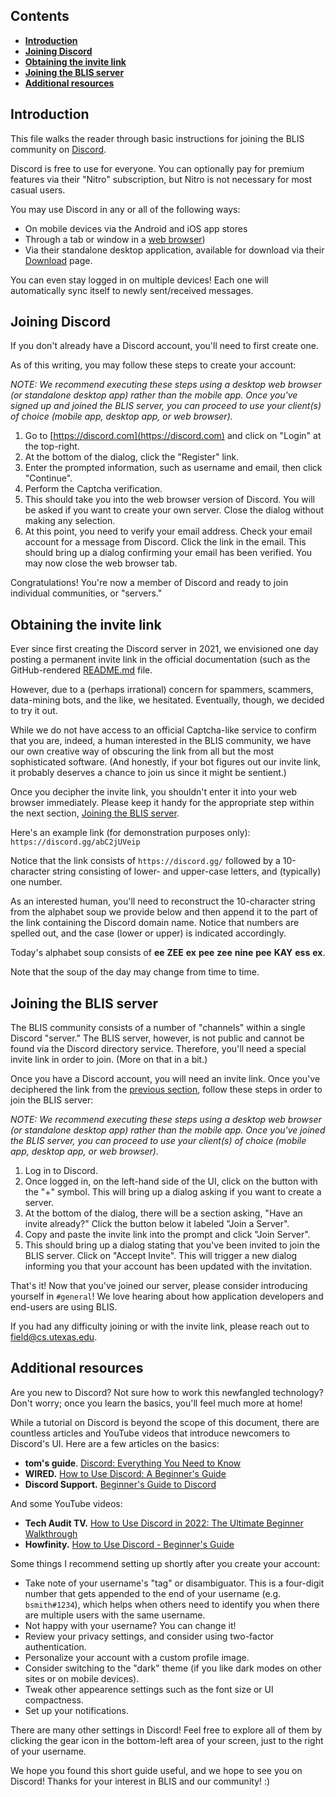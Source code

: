 ## Contents

* **[Introduction](Discord.md#introduction)**
* **[Joining Discord](Discord.md#joining-discord)**
* **[Obtaining the invite link](Discord.md#obtaining-the-invite-link)**
* **[Joining the BLIS server](Addons.md#joining-the-blis-server)**
* **[Additional resources](Discord.md#additional-resources)**


## Introduction

This file walks the reader through basic instructions for joining the BLIS
community on [Discord](https://discord.com).

Discord is free to use for everyone. You can optionally pay for premium features via their "Nitro" subscription, but Nitro is not necessary for most casual users.

You may use Discord in any or all of the following ways:

- On mobile devices via the Android and iOS app stores
- Through a tab or window in a [web browser](https://discord.com/login))
- Via their standalone desktop application, available for download via their [Download](https://discord.com/download) page.

You can even stay logged in on multiple devices! Each one will automatically sync itself to newly sent/received messages.


## Joining Discord

If you don't already have a Discord account, you'll need to first create one.

As of this writing, you may follow these steps to create your account:

*NOTE: We recommend executing these steps using a desktop web browser (or standalone desktop app) rather than the mobile app. Once you've signed up and joined the BLIS server, you can proceed to use your client(s) of choice (mobile app, desktop app, or web browser).*

1. Go to [https://discord.com](https://discord.com) and click on "Login" at the top-right.
2. At the bottom of the dialog, click the "Register" link.
3. Enter the prompted information, such as username and email, then click "Continue".
4. Perform the Captcha verification.
5. This should take you into the web browser version of Discord. You will be asked if you want to create your own server. Close the dialog without making any selection.
6. At this point, you need to verify your email address. Check your email account for a message from Discord. Click the link in the email. This should bring up a dialog confirming your email has been verified. You may now close the web browser tab.

Congratulations! You're now a member of Discord and ready to join individual communities, or "servers."


## Obtaining the invite link

Ever since first creating the Discord server in 2021, we envisioned one day posting a permanent invite link in the official documentation (such as the GitHub-rendered [README.md](README.md) file.

However, due to a (perhaps irrational) concern for spammers, scammers, data-mining bots, and the like, we hesitated. Eventually, though, we decided to try it out.

While we do not have access to an official Captcha-like service to confirm that you are, indeed, a human interested in the BLIS community, we have our own creative way of obscuring the link from all but the most sophisticated software. (And honestly, if your bot figures out our invite link, it probably deserves a chance to join us since it might be sentient.)

Once you decipher the invite link, you shouldn't enter it into your web browser immediately. Please keep it handy for the appropriate step within the next section, [Joining the BLIS server](#joining-the-blis-server).

Here's an example link (for demonstration purposes only): `https://discord.gg/abC2jUVeip`

Notice that the link consists of `https://discord.gg/` followed by a 10-character string consisting of lower- and upper-case letters, and (typically) one number.

As an interested human, you'll need to reconstruct the 10-character string from the alphabet soup we provide below and then append it to the part of the link containing the Discord domain name. Notice that numbers are spelled out, and the case (lower or upper) is indicated accordingly.

Today's alphabet soup consists of **ee** **ZEE** **ex** **pee** **zee** **nine** **pee** **KAY** **ess** **ex**.

Note that the soup of the day may change from time to time.


## Joining the BLIS server

The BLIS community consists of a number of "channels" within a single Discord "server." The BLIS server, however, is not public and cannot be found via the Discord directory service. Therefore, you'll need a special invite link in order to join. (More on that in a bit.)

Once you have a Discord account, you will need an invite link. Once you've deciphered the link from the [previous section](#the-invite-link), follow these steps in order to join the BLIS server:

*NOTE: We recommend executing these steps using a desktop web browser (or standalone desktop app) rather than the mobile app. Once you've joined the BLIS server, you can proceed to use your client(s) of choice (mobile app, desktop app, or web browser).*

1. Log in to Discord.
2. Once logged in, on the left-hand side of the UI, click on the button with the "+" symbol. This will bring up a dialog asking if you want to create a server.
3. At the bottom of the dialog, there will be a section asking, "Have an invite already?" Click the button below it labeled "Join a Server".
4. Copy and paste the invite link into the prompt and click "Join Server".
5. This should bring up a dialog stating that you've been invited to join the BLIS server. Click on "Accept Invite". This will trigger a new dialog informing you that your account has been updated with the invitation.

That's it! Now that you've joined our server, please consider introducing yourself in `#general`! We love hearing about how application developers and end-users are using BLIS.

If you had any difficulty joining or with the invite link, please reach out to [field@cs.utexas.edu](field@cs.utexas.edu).


## Additional resources

Are you new to Discord? Not sure how to work this newfangled technology? Don't worry; once you learn the basics, you'll feel much more at home!

While a tutorial on Discord is beyond the scope of this document, there are countless articles and YouTube videos that introduce newcomers to Discord's UI. Here are a few articles on the basics:

- **tom's guide**. [Discord: Everything You Need to Know](https://www.tomsguide.com/us/what-is-discord,review-5203.html)
- **WIRED.** [How to Use Discord: A Beginner's Guide](https://www.wired.com/story/how-to-use-discord/)
- **Discord Support.** [Beginner's Guide to Discord](https://support.discord.com/hc/en-us/articles/360045138571-Beginner-s-Guide-to-Discord)

And some YouTube videos:

- **Tech Audit TV.** [How to Use Discord in 2022: The Ultimate Beginner Walkthrough](https://www.youtube.com/watch?v=nPmdafMo1b8)
- **Howfinity.** [How to Use Discord - Beginner's Guide](https://www.youtube.com/watch?v=rnYGrq95ezA)

Some things I recommend setting up shortly after you create your account:

- Take note of your username's "tag" or disambiguator. This is a four-digit number that gets appended to the end of your username (e.g. `bsmith#1234`), which helps when others need to identify you when there are multiple users with the same username.
- Not happy with your username? You can change it!
- Review your privacy settings, and consider using two-factor authentication.
- Personalize your account with a custom profile image.
- Consider switching to the "dark" theme (if you like dark modes on other sites or on mobile devices).
- Tweak other appearence settings such as the font size or UI compactness.
- Set up your notifications.

There are many other settings in Discord! Feel free to explore all of them by clicking the gear icon in the bottom-left area of your screen, just to the right of your username.

We hope you found this short guide useful, and we hope to see you on Discord! Thanks for your interest in BLIS and our community! :)
